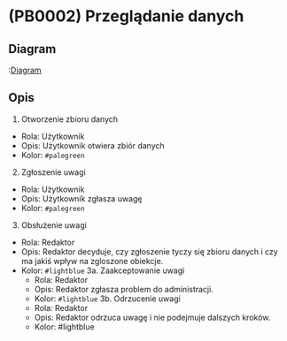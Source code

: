 # (PB0002) Przeglądanie danych
## Diagram
:[Diagram](PB0003.puml)

## Opis
1. Otworzenie zbioru danych
  -   Rola: Użytkownik
  -   Opis: Użytkownik otwiera zbiór danych
  -   Kolor: `#palegreen`
2. Zgłoszenie uwagi
  -   Rola: Użytkownik
  -   Opis: Użytkownik zgłasza uwagę
  -   Kolor: `#palegreen`
3. Obsłużenie uwagi 
  -   Rola: Redaktor
  -   Opis: Redaktor decyduje, czy zgłoszenie tyczy się zbioru danych i czy ma jakiś wpływ na zgloszone obiekcje.
  -   Kolor: `#lightblue`
	3a. Zaakceptowanie uwagi
	  -   Rola: Redaktor
	  -   Opis: Redaktor zgłasza problem do administracji.
	  -   Kolor: `#lightblue`
    3b. Odrzucenie uwagi
	  -   Rola: Redaktor
	  -   Opis: Redaktor odrzuca uwagę i nie podejmuje dalszych kroków.
	  -   Kolor: #lightblue

